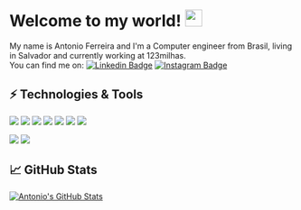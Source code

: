 
# Welcome to my world! <img src="https://raw.githubusercontent.com/MartinHeinz/MartinHeinz/master/wave.gif" width="30px">

My name is Antonio Ferreira and I'm a Computer engineer from Brasil, living in Salvador and currently working at 123milhas.
<br>
You can find me on:
[![Linkedin Badge](https://img.shields.io/badge/-LinkedIn-blue?style=flat&logo=Linkedin&logoColor=white&link=https://www.linkedin.com/in/rebeccamanzi/)](https://www.linkedin.com/in/antoniofdsn/)
[![Instagram Badge](https://img.shields.io/badge/-Instagram-C13584?style=flat&labelColor=C13584&logo=instagram&logoColor=white&link=https://www.instagram.com/codepwr/)](https://www.instagram.com/tonyfdsn/)

## ⚡ Technologies & Tools
![](https://img.shields.io/badge/JavaScript-323330?style=for-the-badge&logo=javascript&logoColor=F7DF1E)
![](https://img.shields.io/badge/TypeScript-007ACC?style=for-the-badge&logo=typescript&logoColor=white)
![](https://img.shields.io/badge/React-20232A?style=for-the-badge&logo=react&logoColor=61DAFB)
![](https://img.shields.io/badge/Angular-DD0031?style=for-the-badge&logo=angular&logoColor=white)
![](https://img.shields.io/badge/AngularJS-E23237?style=for-the-badge&logo=angularjs&logoColor=white)
![](https://img.shields.io/badge/Laravel-FF2D20?style=for-the-badge&logo=laravel&logoColor=white)
![](https://img.shields.io/badge/Node.js-43853D?style=for-the-badge&logo=node.js&logoColor=white)
<!-- ![](https://img.shields.io/badge/Vue.js-35495E?style=for-the-badge&logo=vue.js&logoColor=4FC08D) -->
![](https://img.shields.io/badge/HTML5-E34F26?style=for-the-badge&logo=html5&logoColor=white)
![](https://img.shields.io/badge/CSS3-1572B6?style=for-the-badge&logo=css3&logoColor=white)

<!-- ## &#x270d; Blog & Writing

Coming soon... -->

## &#x1f4c8; GitHub Stats

<!-- <a href="https://github.com/antoniofdsn/antoniofdsn">
  <img align="center" src="https://github-readme-stats.vercel.app/api/top-langs/?username=antoniofdsn&hide=tex&title_color=ffffff&text_color=c9cacc&icon_color=2bbc8a&bg_color=1d1f21&langs_count=3" />
</a> -->

<a href="https://github.com/antoniofdsn/antoniofdsn">
  <img align="center" src="https://github-readme-stats.vercel.app/api?username=antoniofdsn&show_icons=true&line_height=27&count_private=true&title_color=ffffff&text_color=c9cacc&icon_color=2bbc8a&bg_color=1d1f21" alt="Antonio's GitHub Stats" />
</a>
<!-- <br>
<a href="https://github.com/antoniofdsn/python-project-blueprint">
  <img align="center" src="https://github-readme-stats.vercel.app/api/pin/?username=antoniofdsn&repo=Emotion-Detection&title_color=ffffff&text_color=c9cacc&icon_color=2bbc8a&bg_color=1d1f21" />
</a>


<a href="https://github.com/antoniofdsn/go-project-blueprint">
  <img align="center" src="https://github-readme-stats.vercel.app/api/pin/?username=antoniofdsn&repo=Orixas-War&title_color=ffffff&text_color=c9cacc&icon_color=2bbc8a&bg_color=1d1f21" />
</a>     -->

<!-- 
### 𝗩𝗶𝘀𝗶𝘁𝗼𝗿𝘀

![Profile views](https://gpvc.arturio.dev/antoniofdsn) -->
